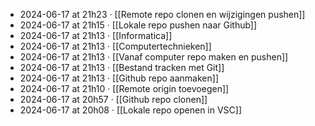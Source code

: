 - 2024-06-17 at 21h23 · [[Remote repo clonen en wijzigingen pushen]]
- 2024-06-17 at 21h15 · [[Lokale repo pushen naar Github]]
- 2024-06-17 at 21h13 · [[Informatica]]
- 2024-06-17 at 21h13 · [[Computertechnieken]]
- 2024-06-17 at 21h13 · [[Vanaf computer repo maken en pushen]]
- 2024-06-17 at 21h13 · [[Bestand tracken met Git]]
- 2024-06-17 at 21h13 · [[Github repo aanmaken]]
- 2024-06-17 at 21h10 · [[Remote origin toevoegen]]
- 2024-06-17 at 20h57 · [[Github repo clonen]]
- 2024-06-17 at 20h08 · [[Lokale repo openen in VSC]]

